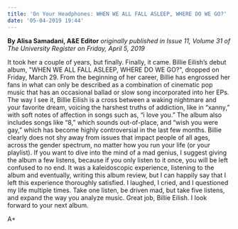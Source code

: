 ```yaml
---
title: 'On Your Headphones: WHEN WE ALL FALL ASLEEP, WHERE DO WE GO?'
date: '05-04-2019 19:44'
---
```


**By Alisa Samadani, A&E Editor** _originally published in Issue 11, Volume 31 of The University Register on Friday, April 5, 2019_

It took her a couple of years, but finally. Finally, it came. Billie Eilish’s debut album, "WHEN WE ALL FALL ASLEEP, WHERE DO WE GO?", dropped on Friday, March 29. From the beginning of her career, Billie has engrossed her fans in what can only be described as a combination of cinematic pop music that has an occasional ballad or slow song incorporated into her EPs. The way I see it, Billie Eilish is a cross between a waking nightmare and your favorite dream, voicing the harshest truths of addiction, like in “xanny,” with soft notes of affection in songs such as, “i love you.” The album also includes songs like “8,” which sounds out-of-place, and “wish you were gay,” which has become highly controversial in the last few months. Billie clearly does not shy away from issues that impact people of all ages, across the gender spectrum, no matter how you run your life (or your playlist). If you want to dive into the mind of a mad genius, I suggest giving the album a few listens, because if you only listen to it once, you will be left confused to no end. It was a kaleidoscopic experience, listening to the album and eventually, writing this album review, but I can happily say that I left this experience thoroughly satisfied. I laughed, I cried, and I questioned my life multiple times. Take one listen, be driven mad, but take five listens, and expand the way you analyze music. Great job, Billie Eilish. I look forward to your next album.

A+

